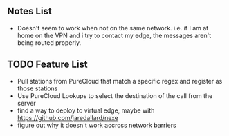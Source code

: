 Notes List
----------
- Doesn't seem to work when not on the same network.  i.e. if I am at home on the VPN and i try to contact my edge, the messages aren't being routed properly.


TODO Feature List
-----------------
- Pull stations from PureCloud that match a specific regex and register as those stations
- Use PureCloud Lookups to select the destination of the call from the server
- find a way to deploy to virtual edge, maybe with https://github.com/jaredallard/nexe
- figure out why it doesn't work accross network barriers
